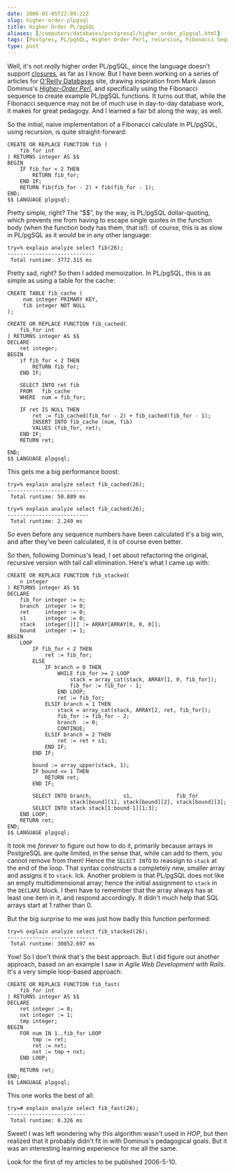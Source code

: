```yaml
--- 
date: 2006-05-05T22:09:22Z
slug: higher-order-plpgsql
title: Higher Order PL/pgSQL
aliases: [/computers/databases/postgresql/higher_order_plpgsql.html]
tags: [Postgres, PL/pgSQL, Higher Order Perl, recursion, Fibonacci Sequence, algorithms]
type: post
---
```


Well, it's not *really* higher order PL/pgSQL, since the language doesn't
support [closures], as far as I know. But I have been working on a series of
articles for [O'Reilly Databases] site, drawing inspiration from Mark Jason
Dominus's [*Higher-Order Perl*], and specifically using the Fibonacci sequence
to create example PL/pgSQL functions. It turns out that, while the Fibonacci
sequence may not be of much use in day-to-day database work, it makes for great
pedagogy. And I learned a fair bit along the way, as well.

So the initial, naïve implementation of a Fibonacci calculate in PL/pgSQL, using
recursion, is quite straight-forward:

    CREATE OR REPLACE FUNCTION fib (
        fib_for int
    ) RETURNS integer AS $$
    BEGIN
        IF fib_for < 2 THEN
            RETURN fib_for;
        END IF;
        RETURN fib(fib_for - 2) + fib(fib_for - 1);
    END;
    $$ LANGUAGE plpgsql;

Pretty simple, right? The “$$”, by the way, is PL/pgSQL dollar-quoting, which
prevents me from having to escape single quotes in the function body (when the
function body has them, that is!). of course, this is as slow in PL/pgSQL as it
would be in any other language:

    try=% explain analyze select fib(26);
    ----------------------------
     Total runtime: 3772.315 ms

Pretty sad, right? So then I added memoization. In PL/pgSQL, this is as simple
as using a table for the cache:

    CREATE TABLE fib_cache (
         num integer PRIMARY KEY,
         fib integer NOT NULL
    );

    CREATE OR REPLACE FUNCTION fib_cached(
        fib_for int
    ) RETURNS integer AS $$
    DECLARE
        ret integer;
    BEGIN
        if fib_for < 2 THEN
            RETURN fib_for;
        END IF;

        SELECT INTO ret fib
        FROM   fib_cache
        WHERE  num = fib_for;

        IF ret IS NULL THEN
            ret := fib_cached(fib_for - 2) + fib_cached(fib_for - 1);
            INSERT INTO fib_cache (num, fib)
            VALUES (fib_for, ret);
        END IF;
        RETURN ret;

    END;
    $$ LANGUAGE plpgsql;

This gets me a big performance boost:

    try=% explain analyze select fib_cached(26);
    --------------------------
     Total runtime: 50.889 ms

    try=% explain analyze select fib_cached(26);
    --------------------------
     Total runtime: 2.249 ms

So even before any sequence numbers have been calculated it's a big win, and
after they've been calculated, it is of course even better.

So then, following Dominus's lead, I set about refactoring the original,
recursive version with tail call elimination. Here's what I came up with:

    CREATE OR REPLACE FUNCTION fib_stacked(
        n integer
    ) RETURNS integer AS $$
    DECLARE
        fib_for integer := n;
        branch  integer := 0;
        ret     integer := 0;
        s1      integer := 0;
        stack   integer[][] := ARRAY[ARRAY[0, 0, 0]];
        bound   integer := 1;
    BEGIN
        LOOP
            IF fib_for < 2 THEN
                ret := fib_for;
            ELSE
                IF branch = 0 THEN
                    WHILE fib_for >= 2 LOOP
                        stack = array_cat(stack, ARRAY[1, 0, fib_for]);
                        fib_for := fib_for - 1;
                    END LOOP;
                    ret := fib_for;
                ELSIF branch = 1 THEN
                    stack = array_cat(stack, ARRAY[2, ret, fib_for]);
                    fib_for := fib_for - 2;
                    branch  := 0;
                    CONTINUE;
                ELSIF branch = 2 THEN
                    ret := ret + s1;
                END IF;
            END IF;

            bound := array_upper(stack, 1);
            IF bound <= 1 THEN
                RETURN ret;
            END IF;

            SELECT INTO branch,          s1,              fib_for
                        stack[bound][1], stack[bound][2], stack[bound][3];
            SELECT INTO stack stack[1:bound-1][1:3];
        END LOOP;
        RETURN ret;
    END;
    $$ LANGUAGE plpgsql;

It took me *forever* to figure out how to do it, primarily because arrays in
PostgreSQL are quite limited, in the sense that, while can add to them, you
cannot remove from them! Hence the `SELECT INTO` to reassign to `stack` at the
end of the loop. That syntax constructs a completely new, smaller array and
assigns it to `stack`. Ick. Another problem is that PL/pgSQL does not like an
empty multidimensional array; hence the initial assignment to `stack` in the
`DECLARE` block. I then have to remember that the array always has at least one
item in it, and respond accordingly. It didn't much help that SQL arrays start
at 1 rather than 0.

But the big surprise to me was just how badly this function performed:

    try=% explain analyze select fib_stacked(26);
    -----------------------------
     Total runtime: 30852.697 ms

Yow! So I don't think that's the best approach. But I did figure out another
approach, based on an example I saw in *Agile Web Development with Rails*. It's
a very simple loop-based approach:

    CREATE OR REPLACE FUNCTION fib_fast(
        fib_for int
    ) RETURNS integer AS $$
    DECLARE
        ret integer := 0;
        nxt integer := 1;
        tmp integer;
    BEGIN
        FOR num IN 1..fib_for LOOP
            tmp := ret;
            ret := nxt;
            nxt := tmp + nxt;
        END LOOP;

        RETURN ret;
    END;
    $$ LANGUAGE plpgsql;

This one works the best of all:

    try=# explain analyze select fib_fast(26);
    -------------------------
     Total runtime: 0.326 ms

Sweet! I was left wondering why this algorithm wasn't used in *HOP*, but then
realized that it probably didn't fit in with Dominus's pedagogical goals. But it
was an interesting learning experience for me all the same.

Look for the first of my articles to be published 2006-5-10.

  [closures]: https://en.wikipedia.org/wiki/Closure_%28computer_science%29
    "Wikipedia: Closure (computer science)"
  [O'Reilly Databases]: http://www.onlamp.com/onlamp/general/database.csp
    "O'Reilly Database Articles"
  [*Higher-Order Perl*]: http://hop.perl.plover.com/
